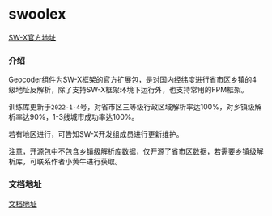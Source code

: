 # swoolex

[SW-X官方地址](https://www.sw-x.cn/ "SW-X官方地址")

### 介绍

Geocoder组件为SW-X框架的官方扩展包，是对国内经纬度进行省市区乡镇的4级地址反解析，除了支持SW-X框架环境下运行外，也支持常用的FPM框架。

训练库更新于`2022-1-4`号，对省市区三等级行政区域解析率达100%，对乡镇级解析率达90%，1-3线城市成功率达100%。

若有地区进行，可告知SW-X开发组成员进行更新维护。

注意，开源包中不包含乡镇级解析库数据，仅开源了省市区数据，若需要乡镇级解析库，可联系作者小黄牛进行获取。

### 文档地址

[文档地址](https://www.sw-x.cn/word/geocoder.html "文档地址")